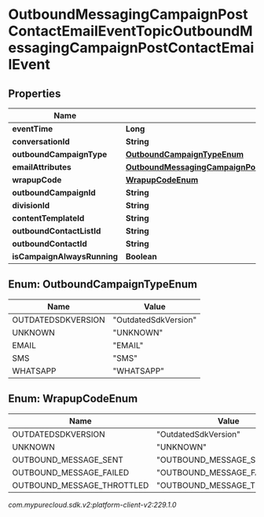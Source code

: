 # OutboundMessagingCampaignPostContactEmailEventTopicOutboundMessagingCampaignPostContactEmailEvent


## Properties

| Name | Type | Description | Notes |
| ------------ | ------------- | ------------- | ------------- |
| **eventTime** | **Long** |  |  [optional] |
| **conversationId** | **String** |  |  [optional] |
| **outboundCampaignType** | [**OutboundCampaignTypeEnum**](#Enum--OutboundCampaignTypeEnum) |  |  [optional] |
| **emailAttributes** | [**OutboundMessagingCampaignPostContactEmailEventTopicEmailAttributes**](OutboundMessagingCampaignPostContactEmailEventTopicEmailAttributes) |  |  [optional] |
| **wrapupCode** | [**WrapupCodeEnum**](#Enum--WrapupCodeEnum) |  |  [optional] |
| **outboundCampaignId** | **String** |  |  [optional] |
| **divisionId** | **String** |  |  [optional] |
| **contentTemplateId** | **String** |  |  [optional] |
| **outboundContactListId** | **String** |  |  [optional] |
| **outboundContactId** | **String** |  |  [optional] |
| **isCampaignAlwaysRunning** | **Boolean** |  |  [optional] |


## Enum: OutboundCampaignTypeEnum

| Name | Value |
| ---- | ----- |
| OUTDATEDSDKVERSION | &quot;OutdatedSdkVersion&quot; | 
| UNKNOWN | &quot;UNKNOWN&quot; | 
| EMAIL | &quot;EMAIL&quot; | 
| SMS | &quot;SMS&quot; | 
| WHATSAPP | &quot;WHATSAPP&quot; | 


## Enum: WrapupCodeEnum

| Name | Value |
| ---- | ----- |
| OUTDATEDSDKVERSION | &quot;OutdatedSdkVersion&quot; | 
| UNKNOWN | &quot;UNKNOWN&quot; | 
| OUTBOUND_MESSAGE_SENT | &quot;OUTBOUND_MESSAGE_SENT&quot; | 
| OUTBOUND_MESSAGE_FAILED | &quot;OUTBOUND_MESSAGE_FAILED&quot; | 
| OUTBOUND_MESSAGE_THROTTLED | &quot;OUTBOUND_MESSAGE_THROTTLED&quot; | 




_com.mypurecloud.sdk.v2:platform-client-v2:229.1.0_
